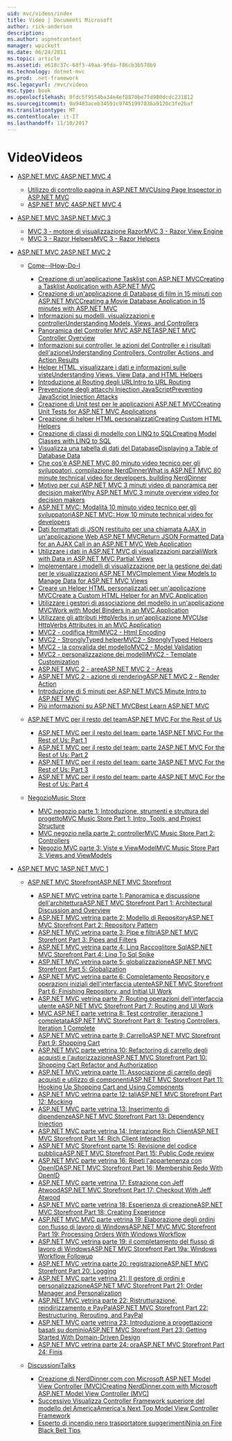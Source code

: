 ```yaml
---
uid: mvc/videos/index
title: Video | Documenti Microsoft
author: rick-anderson
description: 
ms.author: aspnetcontent
manager: wpickett
ms.date: 06/24/2011
ms.topic: article
ms.assetid: e618c37c-68f3-49aa-9fda-f86cb3b578b9
ms.technology: dotnet-mvc
ms.prod: .net-framework
msc.legacyurl: /mvc/videos
msc.type: book
ms.openlocfilehash: 0fdc5f9554ba34e4ef8870be7fd980dcdc231812
ms.sourcegitcommit: 9a9483aceb34591c97451997036a9120c3fe2baf
ms.translationtype: MT
ms.contentlocale: it-IT
ms.lasthandoff: 11/10/2017
---
```

<a name="videos"></a><span data-ttu-id="45103-102">Video</span><span class="sxs-lookup"><span data-stu-id="45103-102">Videos</span></span>
====================
- [<span data-ttu-id="45103-103">ASP.NET MVC 4</span><span class="sxs-lookup"><span data-stu-id="45103-103">ASP.NET MVC 4</span></span>](mvc-4/index.md)

    - [<span data-ttu-id="45103-104">Utilizzo di controllo pagina in ASP.NET MVC</span><span class="sxs-lookup"><span data-stu-id="45103-104">Using Page Inspector in ASP.NET MVC</span></span>](mvc-4/using-page-inspector-in-aspnet-mvc.md)
    - [<span data-ttu-id="45103-105">ASP.NET MVC 4</span><span class="sxs-lookup"><span data-stu-id="45103-105">ASP.NET MVC 4</span></span>](mvc-4/aspnet-mvc-4.md)
- [<span data-ttu-id="45103-106">ASP.NET MVC 3</span><span class="sxs-lookup"><span data-stu-id="45103-106">ASP.NET MVC 3</span></span>](mvc-3/index.md)

    - [<span data-ttu-id="45103-107">MVC 3 - motore di visualizzazione Razor</span><span class="sxs-lookup"><span data-stu-id="45103-107">MVC 3 - Razor View Engine</span></span>](mvc-3/mvc-3-razor-view-engine.md)
    - [<span data-ttu-id="45103-108">MVC 3 - Razor Helpers</span><span class="sxs-lookup"><span data-stu-id="45103-108">MVC 3 - Razor Helpers</span></span>](mvc-3/mvc-3-razor-helpers.md)
- [<span data-ttu-id="45103-109">ASP.NET MVC 2</span><span class="sxs-lookup"><span data-stu-id="45103-109">ASP.NET MVC 2</span></span>](mvc-2/index.md)

    - [<span data-ttu-id="45103-110">Come--I</span><span class="sxs-lookup"><span data-stu-id="45103-110">How-Do-I</span></span>](mvc-2/how-do-i/index.md)

        - [<span data-ttu-id="45103-111">Creazione di un'applicazione Tasklist con ASP.NET MVC</span><span class="sxs-lookup"><span data-stu-id="45103-111">Creating a Tasklist Application with ASP.NET MVC</span></span>](mvc-2/how-do-i/creating-a-tasklist-application-with-aspnet-mvc.md)
        - [<span data-ttu-id="45103-112">Creazione di un'applicazione di Database di film in 15 minuti con ASP.NET MVC</span><span class="sxs-lookup"><span data-stu-id="45103-112">Creating a Movie Database Application in 15 minutes with ASP.NET MVC</span></span>](mvc-2/how-do-i/creating-a-movie-database-application-in-15-minutes-with-aspnet-mvc.md)
        - [<span data-ttu-id="45103-113">Informazioni su modelli, visualizzazioni e controller</span><span class="sxs-lookup"><span data-stu-id="45103-113">Understanding Models, Views, and Controllers</span></span>](mvc-2/how-do-i/understanding-models-views-and-controllers.md)
        - [<span data-ttu-id="45103-114">Panoramica del Controller MVC ASP.NET</span><span class="sxs-lookup"><span data-stu-id="45103-114">ASP.NET MVC Controller Overview</span></span>](mvc-2/how-do-i/aspnet-mvc-controller-overview.md)
        - [<span data-ttu-id="45103-115">Informazioni sui controller, le azioni del Controller e i risultati dell'azione</span><span class="sxs-lookup"><span data-stu-id="45103-115">Understanding Controllers, Controller Actions, and Action Results</span></span>](mvc-2/how-do-i/understanding-controllers-controller-actions-and-action-results.md)
        - [<span data-ttu-id="45103-116">Helper HTML, visualizzare i dati e informazioni sulle viste</span><span class="sxs-lookup"><span data-stu-id="45103-116">Understanding Views, View Data, and HTML Helpers</span></span>](mvc-2/how-do-i/understanding-views-view-data-and-html-helpers.md)
        - [<span data-ttu-id="45103-117">Introduzione al Routing degli URL</span><span class="sxs-lookup"><span data-stu-id="45103-117">Intro to URL Routing</span></span>](mvc-2/how-do-i/an-introduction-to-url-routing.md)
        - [<span data-ttu-id="45103-118">Prevenzione degli attacchi Injection JavaScript</span><span class="sxs-lookup"><span data-stu-id="45103-118">Preventing JavaScript Injection Attacks</span></span>](mvc-2/how-do-i/preventing-javascript-injection-attacks.md)
        - [<span data-ttu-id="45103-119">Creazione di Unit test per le applicazioni ASP.NET MVC</span><span class="sxs-lookup"><span data-stu-id="45103-119">Creating Unit Tests for ASP.NET MVC Applications</span></span>](mvc-2/how-do-i/creating-unit-tests-for-aspnet-mvc-applications.md)
        - [<span data-ttu-id="45103-120">Creazione di helper HTML personalizzati</span><span class="sxs-lookup"><span data-stu-id="45103-120">Creating Custom HTML Helpers</span></span>](mvc-2/how-do-i/creating-custom-html-helpers.md)
        - [<span data-ttu-id="45103-121">Creazione di classi di modello con LINQ to SQL</span><span class="sxs-lookup"><span data-stu-id="45103-121">Creating Model Classes with LINQ to SQL</span></span>](mvc-2/how-do-i/creating-model-classes-with-linq-to-sql.md)
        - [<span data-ttu-id="45103-122">Visualizza una tabella di dati del Database</span><span class="sxs-lookup"><span data-stu-id="45103-122">Displaying a Table of Database Data</span></span>](mvc-2/how-do-i/displaying-a-table-of-database-data.md)
        - [<span data-ttu-id="45103-123">Che cos'è ASP.NET MVC 80 minuto video tecnico per gli sviluppatori, compilazione NerdDinner</span><span class="sxs-lookup"><span data-stu-id="45103-123">What is ASP.NET MVC 80 minute technical video for developers, building NerdDinner</span></span>](mvc-2/how-do-i/what-is-aspnet-mvc-80-minute-technical-video-for-developers-building-nerddinner.md)
        - [<span data-ttu-id="45103-124">Motivo per cui ASP.NET MVC 3 minuti video di panoramica per decision maker</span><span class="sxs-lookup"><span data-stu-id="45103-124">Why ASP.NET MVC 3 minute overview video for decision makers</span></span>](mvc-2/how-do-i/why-aspnet-mvc-3-minute-overview-video-for-decision-makers.md)
        - [<span data-ttu-id="45103-125">ASP.NET MVC: Modalità 10 minuto video tecnico per gli sviluppatori</span><span class="sxs-lookup"><span data-stu-id="45103-125">ASP.NET MVC: How 10 minute technical video for developers</span></span>](mvc-2/how-do-i/aspnet-mvc-how-10-minute-technical-video-for-developers.md)
        - [<span data-ttu-id="45103-126">Dati formattati di JSON restituito per una chiamata AJAX in un'applicazione Web ASP.NET MVC</span><span class="sxs-lookup"><span data-stu-id="45103-126">Return JSON Formatted Data for an AJAX Call in an ASP.NET MVC Web Application</span></span>](mvc-2/how-do-i/how-do-i-return-json-formatted-data-for-an-ajax-call-in-an-aspnet-mvc-web-application.md)
        - [<span data-ttu-id="45103-127">Utilizzare i dati in ASP.NET MVC di visualizzazioni parziali</span><span class="sxs-lookup"><span data-stu-id="45103-127">Work with Data in ASP.NET MVC Partial Views</span></span>](mvc-2/how-do-i/how-do-i-work-with-data-in-aspnet-mvc-partial-views.md)
        - [<span data-ttu-id="45103-128">Implementare i modelli di visualizzazione per la gestione dei dati per le visualizzazioni ASP.NET MVC</span><span class="sxs-lookup"><span data-stu-id="45103-128">Implement View Models to Manage Data for ASP.NET MVC Views</span></span>](mvc-2/how-do-i/how-do-i-implement-view-models-to-manage-data-for-aspnet-mvc-views.md)
        - [<span data-ttu-id="45103-129">Creare un Helper HTML personalizzati per un'applicazione MVC</span><span class="sxs-lookup"><span data-stu-id="45103-129">Create a Custom HTML Helper for an MVC Application</span></span>](mvc-2/how-do-i/how-do-i-create-a-custom-html-helper-for-an-mvc-application.md)
        - [<span data-ttu-id="45103-130">Utilizzare i gestori di associazione del modello in un'applicazione MVC</span><span class="sxs-lookup"><span data-stu-id="45103-130">Work with Model Binders in an MVC Application</span></span>](mvc-2/how-do-i/how-do-i-work-with-model-binders-in-an-mvc-application.md)
        - [<span data-ttu-id="45103-131">Utilizzare gli attributi HttpVerbs in un'applicazione MVC</span><span class="sxs-lookup"><span data-stu-id="45103-131">Use HttpVerbs Attributes in an MVC Application</span></span>](mvc-2/how-do-i/how-do-i-use-httpverbs-attributes-in-an-mvc-application.md)
        - [<span data-ttu-id="45103-132">MVC2 - codifica Html</span><span class="sxs-lookup"><span data-stu-id="45103-132">MVC2 - Html Encoding</span></span>](mvc-2/how-do-i/mvc2-html-encoding.md)
        - [<span data-ttu-id="45103-133">MVC2 - StronglyTyped helper</span><span class="sxs-lookup"><span data-stu-id="45103-133">MVC2 - StronglyTyped Helpers</span></span>](mvc-2/how-do-i/mvc2-stronglytyped-helpers.md)
        - [<span data-ttu-id="45103-134">MVC2 - la convalida del modello</span><span class="sxs-lookup"><span data-stu-id="45103-134">MVC2 - Model Validation</span></span>](mvc-2/how-do-i/mvc2-model-validation.md)
        - [<span data-ttu-id="45103-135">MVC2 - personalizzazione dei modelli</span><span class="sxs-lookup"><span data-stu-id="45103-135">MVC2 - Template Customization</span></span>](mvc-2/how-do-i/mvc2-template-customization.md)
        - [<span data-ttu-id="45103-136">ASP.NET MVC 2 - aree</span><span class="sxs-lookup"><span data-stu-id="45103-136">ASP.NET MVC 2 - Areas</span></span>](mvc-2/how-do-i/aspnet-mvc-2-areas.md)
        - [<span data-ttu-id="45103-137">ASP.NET MVC 2 - azione di rendering</span><span class="sxs-lookup"><span data-stu-id="45103-137">ASP.NET MVC 2 - Render Action</span></span>](mvc-2/how-do-i/aspnet-mvc-2-render-action.md)
        - [<span data-ttu-id="45103-138">Introduzione di 5 minuti per ASP.NET MVC</span><span class="sxs-lookup"><span data-stu-id="45103-138">5 Minute Intro to ASP.NET MVC</span></span>](mvc-2/how-do-i/5-minute-introduction-to-aspnet-mvc.md)
        - [<span data-ttu-id="45103-139">Più informazioni su ASP.NET MVC</span><span class="sxs-lookup"><span data-stu-id="45103-139">Best Learn ASP.NET MVC</span></span>](mvc-2/how-do-i/how-to-best-learn-asp-net-mvc.md)
    - [<span data-ttu-id="45103-140">ASP.NET MVC per il resto del team</span><span class="sxs-lookup"><span data-stu-id="45103-140">ASP.NET MVC For the Rest of Us</span></span>](mvc-2/aspnet-mvc-for-the-rest-of-us/index.md)

        - [<span data-ttu-id="45103-141">ASP.NET MVC per il resto del team: parte 1</span><span class="sxs-lookup"><span data-stu-id="45103-141">ASP.NET MVC For the Rest of Us: Part 1</span></span>](mvc-2/aspnet-mvc-for-the-rest-of-us/aspnet-mvc-for-the-rest-of-us-part-1.md)
        - [<span data-ttu-id="45103-142">ASP.NET MVC per il resto del team: parte 2</span><span class="sxs-lookup"><span data-stu-id="45103-142">ASP.NET MVC For the Rest of Us: Part 2</span></span>](mvc-2/aspnet-mvc-for-the-rest-of-us/aspnet-mvc-for-the-rest-of-us-part-2.md)
        - [<span data-ttu-id="45103-143">ASP.NET MVC per il resto del team: parte 3</span><span class="sxs-lookup"><span data-stu-id="45103-143">ASP.NET MVC For the Rest of Us: Part 3</span></span>](mvc-2/aspnet-mvc-for-the-rest-of-us/aspnet-mvc-for-the-rest-of-us-part-3.md)
        - [<span data-ttu-id="45103-144">ASP.NET MVC per il resto del team: parte 4</span><span class="sxs-lookup"><span data-stu-id="45103-144">ASP.NET MVC For the Rest of Us: Part 4</span></span>](mvc-2/aspnet-mvc-for-the-rest-of-us/aspnet-mvc-for-the-rest-of-us-part-4.md)
    - [<span data-ttu-id="45103-145">Negozio</span><span class="sxs-lookup"><span data-stu-id="45103-145">Music Store</span></span>](mvc-2/music-store/index.md)

        - [<span data-ttu-id="45103-146">MVC negozio parte 1: Introduzione, strumenti e struttura del progetto</span><span class="sxs-lookup"><span data-stu-id="45103-146">MVC Music Store Part 1: Intro, Tools, and Project Structure</span></span>](mvc-2/music-store/mvc-music-store-part-1-intro-tools-and-project-structure.md)
        - [<span data-ttu-id="45103-147">MVC negozio nella parte 2: controller</span><span class="sxs-lookup"><span data-stu-id="45103-147">MVC Music Store Part 2: Controllers</span></span>](mvc-2/music-store/mvc-music-store-part-2-controllers.md)
        - [<span data-ttu-id="45103-148">Negozio MVC parte 3: Viste e ViewModel</span><span class="sxs-lookup"><span data-stu-id="45103-148">MVC Music Store Part 3: Views and ViewModels</span></span>](mvc-2/music-store/mvc-music-store-part-3-views-and-viewmodels.md)
- [<span data-ttu-id="45103-149">ASP.NET MVC 1</span><span class="sxs-lookup"><span data-stu-id="45103-149">ASP.NET MVC 1</span></span>](mvc-1/index.md)

    - [<span data-ttu-id="45103-150">ASP.NET MVC Storefront</span><span class="sxs-lookup"><span data-stu-id="45103-150">ASP.NET MVC Storefront</span></span>](mvc-1/aspnet-mvc-storefront/index.md)

        - [<span data-ttu-id="45103-151">ASP.NET MVC vetrina parte 1: Panoramica e discussione dell'architettura</span><span class="sxs-lookup"><span data-stu-id="45103-151">ASP.NET MVC Storefront Part 1: Architectural Discussion and Overview</span></span>](mvc-1/aspnet-mvc-storefront/aspnet-mvc-storefront-part-1-architectural-discussion-and-overview.md)
        - [<span data-ttu-id="45103-152">ASP.NET MVC vetrina parte 2: Modello di Repository</span><span class="sxs-lookup"><span data-stu-id="45103-152">ASP.NET MVC Storefront Part 2: Repository Pattern</span></span>](mvc-1/aspnet-mvc-storefront/aspnet-mvc-storefront-part-2-the-repository-pattern.md)
        - [<span data-ttu-id="45103-153">ASP.NET MVC vetrina parte 3: Pipe e filtri</span><span class="sxs-lookup"><span data-stu-id="45103-153">ASP.NET MVC Storefront Part 3: Pipes and Filters</span></span>](mvc-1/aspnet-mvc-storefront/aspnet-mvc-storefront-part-3-pipes-and-filters.md)
        - [<span data-ttu-id="45103-154">ASP.NET MVC vetrina parte 4: Linq Raccoglitore Sql</span><span class="sxs-lookup"><span data-stu-id="45103-154">ASP.NET MVC Storefront Part 4: Linq To Sql Spike</span></span>](mvc-1/aspnet-mvc-storefront/aspnet-mvc-storefront-part-4-linq-to-sql-spike.md)
        - [<span data-ttu-id="45103-155">ASP.NET MVC vetrina parte 5: globalizzazione</span><span class="sxs-lookup"><span data-stu-id="45103-155">ASP.NET MVC Storefront Part 5: Globalization</span></span>](mvc-1/aspnet-mvc-storefront/aspnet-mvc-storefront-part-5-globalization.md)
        - [<span data-ttu-id="45103-156">ASP.NET MVC vetrina parte 6: Completamento Repository e operazioni iniziali dell'interfaccia utente</span><span class="sxs-lookup"><span data-stu-id="45103-156">ASP.NET MVC Storefront Part 6: Finishing Repository, and Initial UI Work</span></span>](mvc-1/aspnet-mvc-storefront/aspnet-mvc-storefront-part-6-finishing-the-repository-and-initial-ui-work.md)
        - [<span data-ttu-id="45103-157">ASP.NET MVC vetrina parte 7: Routing operazioni dell'interfaccia utente e</span><span class="sxs-lookup"><span data-stu-id="45103-157">ASP.NET MVC Storefront Part 7: Routing and UI Work</span></span>](mvc-1/aspnet-mvc-storefront/aspnet-mvc-storefront-part-7-routing-and-ui-work.md)
        - [<span data-ttu-id="45103-158">MVC ASP.NET parte vetrina 8: Test controller, iterazione 1 completata</span><span class="sxs-lookup"><span data-stu-id="45103-158">ASP.NET MVC Storefront Part 8: Testing Controllers, Iteration 1 Complete</span></span>](mvc-1/aspnet-mvc-storefront/aspnet-mvc-storefront-part-8-testing-controllers-iteration-1-complete.md)
        - [<span data-ttu-id="45103-159">ASP.NET MVC vetrina parte 9: Carrello</span><span class="sxs-lookup"><span data-stu-id="45103-159">ASP.NET MVC Storefront Part 9: Shopping Cart</span></span>](mvc-1/aspnet-mvc-storefront/aspnet-mvc-storefront-part-9-the-shopping-cart.md)
        - [<span data-ttu-id="45103-160">ASP.NET MVC parte vetrina 10: Refactoring di carrello degli acquisti e l'autorizzazione</span><span class="sxs-lookup"><span data-stu-id="45103-160">ASP.NET MVC Storefront Part 10: Shopping Cart Refactor and Authorization</span></span>](mvc-1/aspnet-mvc-storefront/aspnet-mvc-storefront-part-10-shopping-cart-refactor-and-authorization.md)
        - [<span data-ttu-id="45103-161">ASP.NET MVC vetrina parte 11: Associazione di carrello degli acquisti e utilizzo di componenti</span><span class="sxs-lookup"><span data-stu-id="45103-161">ASP.NET MVC Storefront Part 11: Hooking Up Shopping Cart and Using Components</span></span>](mvc-1/aspnet-mvc-storefront/aspnet-mvc-storefront-part-11-hooking-up-the-shopping-cart-and-using-components.md)
        - [<span data-ttu-id="45103-162">ASP.NET MVC vetrina parte 12: tali</span><span class="sxs-lookup"><span data-stu-id="45103-162">ASP.NET MVC Storefront Part 12: Mocking</span></span>](mvc-1/aspnet-mvc-storefront/aspnet-mvc-storefront-part-12-mocking.md)
        - [<span data-ttu-id="45103-163">ASP.NET MVC parte vetrina 13: Inserimento di dipendenze</span><span class="sxs-lookup"><span data-stu-id="45103-163">ASP.NET MVC Storefront Part 13: Dependency Injection</span></span>](mvc-1/aspnet-mvc-storefront/aspnet-mvc-storefront-part-13-dependency-injection.md)
        - [<span data-ttu-id="45103-164">ASP.NET MVC parte vetrina 14: Interazione Rich Client</span><span class="sxs-lookup"><span data-stu-id="45103-164">ASP.NET MVC Storefront Part 14: Rich Client Interaction</span></span>](mvc-1/aspnet-mvc-storefront/aspnet-mvc-storefront-part-14-rich-client-interaction.md)
        - [<span data-ttu-id="45103-165">ASP.NET MVC Storefront parte 15: Revisione del codice pubblica</span><span class="sxs-lookup"><span data-stu-id="45103-165">ASP.NET MVC Storefront Part 15: Public Code review</span></span>](mvc-1/aspnet-mvc-storefront/aspnet-mvc-storefront-part-15-public-code-review.md)
        - [<span data-ttu-id="45103-166">ASP.NET MVC parte vetrina 16: Ripeti l'appartenenza con OpenID</span><span class="sxs-lookup"><span data-stu-id="45103-166">ASP.NET MVC Storefront Part 16: Membership Redo With OpenID</span></span>](mvc-1/aspnet-mvc-storefront/aspnet-mvc-storefront-part-16-membership-redo-with-openid.md)
        - [<span data-ttu-id="45103-167">ASP.NET MVC parte vetrina 17: Estrazione con Jeff Atwood</span><span class="sxs-lookup"><span data-stu-id="45103-167">ASP.NET MVC Storefront Part 17: Checkout With Jeff Atwood</span></span>](mvc-1/aspnet-mvc-storefront/aspnet-mvc-storefront-part-17-checkout-with-jeff-atwood.md)
        - [<span data-ttu-id="45103-168">ASP.NET MVC parte vetrina 18: Esperienza di creazione</span><span class="sxs-lookup"><span data-stu-id="45103-168">ASP.NET MVC Storefront Part 18: Creating Experience</span></span>](mvc-1/aspnet-mvc-storefront/aspnet-mvc-storefront-part-18-creating-an-experience.md)
        - [<span data-ttu-id="45103-169">ASP.NET MVC MVC parte vetrina 19: Elaborazione degli ordini con flusso di lavoro di Windows</span><span class="sxs-lookup"><span data-stu-id="45103-169">ASP.NET MVC MVC Storefront Part 19: Processing Orders With Windows Workflow</span></span>](mvc-1/aspnet-mvc-storefront/aspnet-mvc-mvc-storefront-part-19-processing-orders-with-windows-workflow.md)
        - [<span data-ttu-id="45103-170">ASP.NET MVC vetrina parte 19: il completamento del flusso di lavoro di Windows</span><span class="sxs-lookup"><span data-stu-id="45103-170">ASP.NET MVC Storefront Part 19a: Windows Workflow Followup</span></span>](mvc-1/aspnet-mvc-storefront/aspnet-mvc-storefront-part-19a-windows-workflow-followup.md)
        - [<span data-ttu-id="45103-171">ASP.NET MVC vetrina parte 20: registrazione</span><span class="sxs-lookup"><span data-stu-id="45103-171">ASP.NET MVC Storefront Part 20: Logging</span></span>](mvc-1/aspnet-mvc-storefront/aspnet-mvc-storefront-part-20-logging.md)
        - [<span data-ttu-id="45103-172">ASP.NET MVC parte vetrina 21: Il gestore di ordini e personalizzazione</span><span class="sxs-lookup"><span data-stu-id="45103-172">ASP.NET MVC Storefront Part 21: Order Manager and Personalization</span></span>](mvc-1/aspnet-mvc-storefront/aspnet-mvc-storefront-part-21-order-manager-and-personalization.md)
        - [<span data-ttu-id="45103-173">ASP.NET MVC vetrina parte 22: Ristrutturazione, reindirizzamento e PayPal</span><span class="sxs-lookup"><span data-stu-id="45103-173">ASP.NET MVC Storefront Part 22: Restructuring, Rerouting, and PayPal</span></span>](mvc-1/aspnet-mvc-storefront/aspnet-mvc-storefront-part-22-restructuring-rerouting-and-paypal.md)
        - [<span data-ttu-id="45103-174">ASP.NET MVC parte vetrina 23: Introduzione a progettazione basati su dominio</span><span class="sxs-lookup"><span data-stu-id="45103-174">ASP.NET MVC Storefront Part 23: Getting Started With Domain-Driven Design</span></span>](mvc-1/aspnet-mvc-storefront/aspnet-mvc-storefront-part-23-getting-started-with-domain-driven-design.md)
        - [<span data-ttu-id="45103-175">ASP.NET MVC vetrina parte 24: ora</span><span class="sxs-lookup"><span data-stu-id="45103-175">ASP.NET MVC Storefront Part 24: Finis</span></span>](mvc-1/aspnet-mvc-storefront/aspnet-mvc-storefront-part-24-finis.md)
    - [<span data-ttu-id="45103-176">Discussioni</span><span class="sxs-lookup"><span data-stu-id="45103-176">Talks</span></span>](mvc-1/conference-presentations/index.md)

        - [<span data-ttu-id="45103-177">Creazione di NerdDinner.com con Microsoft ASP.NET Model View Controller (MVC)</span><span class="sxs-lookup"><span data-stu-id="45103-177">Creating NerdDinner.com with Microsoft ASP.NET Model View Controller (MVC)</span></span>](mvc-1/conference-presentations/creating-nerddinnercom-with-microsoft-aspnet-model-view-controller-mvc.md)
        - [<span data-ttu-id="45103-178">Successivo Visualizza Controller Framework superiore del modello del America</span><span class="sxs-lookup"><span data-stu-id="45103-178">America's Next Top Model View Controller Framework</span></span>](mvc-1/conference-presentations/americas-next-top-model-view-controller-framework.md)
        - [<span data-ttu-id="45103-179">Esperto di incendio nero trasportatore suggerimenti</span><span class="sxs-lookup"><span data-stu-id="45103-179">Ninja on Fire Black Belt Tips</span></span>](mvc-1/conference-presentations/ninja-on-fire-black-belt-tips.md)
